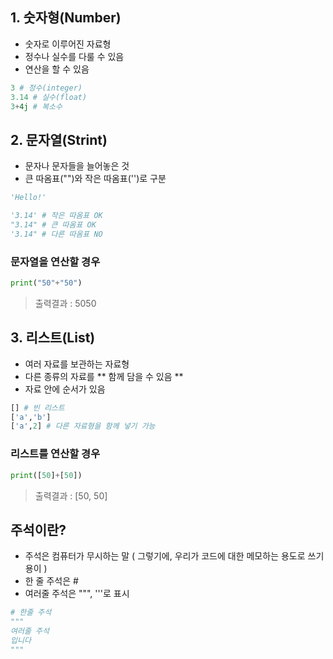 ## 1. 숫자형(Number)
+ 숫자로 이루어진 자료형
+ 정수나 실수를 다룰 수 있음
+ 연산을 할 수 있음

```python
3 # 정수(integer)
3.14 # 실수(float)
3+4j # 복소수
```

## 2. 문자열(Strint)
+ 문자나 문자들을 늘어놓은 것
+ 큰 따옴표("")와 작은 따옴표('')로 구분

```python
'Hello!'

'3.14' # 작은 따옴표 OK
"3.14" # 큰 따옴표 OK
'3.14" # 다른 따옴표 NO
```

### 문자열을 연산할 경우
```python
print("50"+"50")
```
> 출력결과 : 5050

## 3. 리스트(List)
+ 여러 자료를 보관하는 자료형
+ 다른 종류의 자료를 ** 함께 담을 수 있음 **
+ 자료 안에 순서가 있음

```python
[] # 빈 리스트
['a','b']
['a',2] # 다른 자료형을 함께 넣기 가능
```

### 리스트를 연산할 경우
```python
print([50]+[50])
```
> 출력결과 : [50, 50]

## 주석이란?
+ 주석은 컴퓨터가 무시하는 말 ( 그렇기에, 우리가 코드에 대한 메모하는 용도로 쓰기 용이 )
+ 한 줄 주석은 #
+ 여러줄 주석은 """, '''로 표시

```python
# 한줄 주석
"""
여러줄 주석
입니다
"""
```
